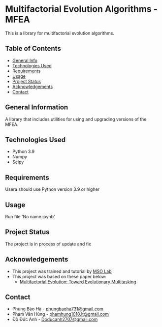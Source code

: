 # Multifactorial Evolution Algorithms - MFEA 
This is a library for multifactorial evolution algorithms. 


## Table of Contents
* [General Info](#general-information)
* [Technologies Used](#technologies-used)
* [Requirements](#requirements)
* [Usage](#usage)
* [Project Status](#project-status)
* [Acknowledgements](#acknowledgements)
* [Contact](#contact)
<!-- * [License](#license) -->


## General Information
A library that includes utilities for using and upgrading versions of the MFEA.

## Technologies Used
- Python 3.9
- Numpy 
- Scipy

## Requirements
Usera should use Python version 3.9 or higher 

## Usage
Run file 'No name.ipynb'


## Project Status
The project is in process of update and fix


## Acknowledgements
- This project was trained and tutorial by [MSO Lab](http://mso.soict.hust.edu.vn/)
- This project was based on these paper below: 
  - [Multifactorial Evolution: Toward Evolutionary Multitasking](https://ieeexplore.ieee.org/abstract/document/7161358)
  

## Contact
- Phùng Bảo Hà - phungbaoha731@gmail.com
- Phạm Văn Hùng - phamhung1010.it@gmail.com
- Đỗ Đức Anh - Doducanh2707@gmail.com
